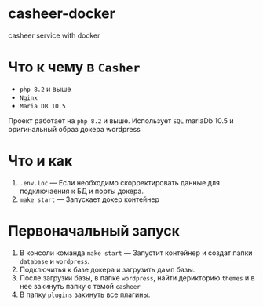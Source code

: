# casheer-docker
casheer service with docker

# Что к чему в `Casher`

* `php 8.2` и выше
* `Nginx`
* `Maria DB 10.5`

Проект работает на `php 8.2` и выше. Использует `SQL` mariaDb 10.5 и оригинальный образ докера wordpress

# Что и как
1. `.env.loc` — Если необходимо скорректировать данные для подключаения к БД и порты докера.
2. `make start` — Запускает докер контейнер

# Первоначальный запуск 
1. В консоли команда `make start` — Запустит контейнeр и создат папки `database` и `wordpress`.
2. Подключитья к базе докера и загрузить дамп базы.
3. После загрузки базы, в папке `wordpress`, найти дерикторию `themes` и в нее закинуть папку с темой `casheer`
4. В папку `plugins` закинуть все плагины.
